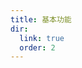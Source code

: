 ```yaml
---
title: 基本功能
dir:
  link: true
  order: 2
---
```


<div class="catalog-display-container">
  <Catalog base="/zh-TW/plugins/yuseries/YuIllustration/basic/"/>
</div>